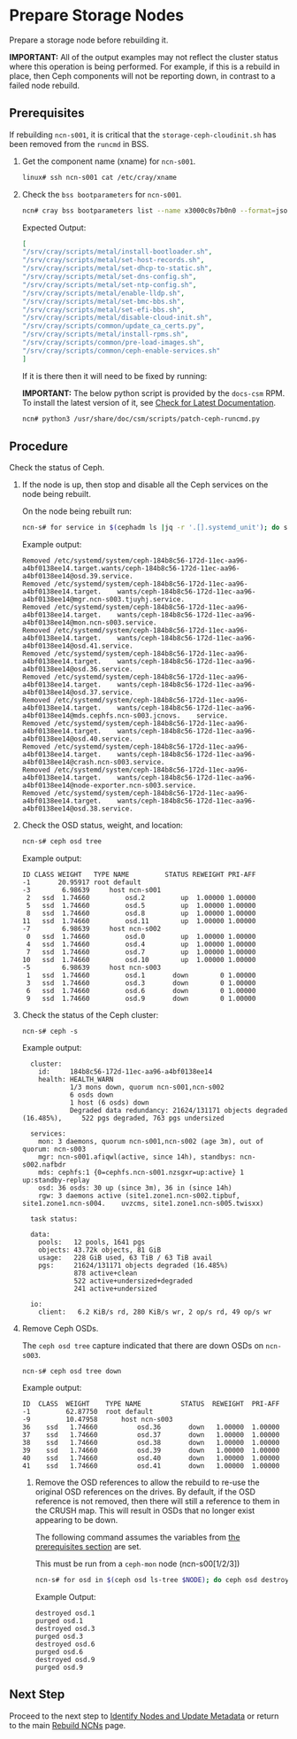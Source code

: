 # Prepare Storage Nodes

Prepare a storage node before rebuilding it.

**IMPORTANT:** All of the output examples may not reflect the cluster status where this operation is being performed. For example, if this is a rebuild in place, then Ceph components will not be reporting down, in contrast to a failed node rebuild.

## Prerequisites

If rebuilding `ncn-s001`, it is critical that the `storage-ceph-cloudinit.sh` has been removed from the `runcmd` in BSS.

1. Get the component name (xname) for `ncn-s001`.

   ```bash
   linux# ssh ncn-s001 cat /etc/cray/xname
   ```

2. Check the `bss bootparameters` for `ncn-s001`.

   ```bash
   ncn# cray bss bootparameters list --name x3000c0s7b0n0 --format=json|jq -r '.[]|.["cloud-init"]|.["user-data"].runcmd'
   ```

   Expected Output:

   ```json
   [
   "/srv/cray/scripts/metal/install-bootloader.sh",
   "/srv/cray/scripts/metal/set-host-records.sh",
   "/srv/cray/scripts/metal/set-dhcp-to-static.sh",
   "/srv/cray/scripts/metal/set-dns-config.sh",
   "/srv/cray/scripts/metal/set-ntp-config.sh",
   "/srv/cray/scripts/metal/enable-lldp.sh",
   "/srv/cray/scripts/metal/set-bmc-bbs.sh",
   "/srv/cray/scripts/metal/set-efi-bbs.sh",
   "/srv/cray/scripts/metal/disable-cloud-init.sh",
   "/srv/cray/scripts/common/update_ca_certs.py",
   "/srv/cray/scripts/metal/install-rpms.sh",
   "/srv/cray/scripts/common/pre-load-images.sh",
   "/srv/cray/scripts/common/ceph-enable-services.sh"
   ]
   ```

   If it is there then it will need to be fixed by running:

   **IMPORTANT:** The below python script is provided by the `docs-csm` RPM. To install the latest version of it, see [Check for Latest Documentation](../../../update_product_stream/index.md#documentation).

   ```bash
   ncn# python3 /usr/share/doc/csm/scripts/patch-ceph-runcmd.py
   ```

## Procedure

Check the status of Ceph.

1. If the node is up, then stop and disable all the Ceph services on the node being rebuilt.

    On the node being rebuilt run:

    ```bash
    ncn-s# for service in $(cephadm ls |jq -r '.[].systemd_unit'); do systemctl stop $service; systemctl disable $service; done
    ```

    Example output:

    ```screen
    Removed /etc/systemd/system/ceph-184b8c56-172d-11ec-aa96-a4bf0138ee14.target.wants/ceph-184b8c56-172d-11ec-aa96-a4bf0138ee14@osd.39.service.
    Removed /etc/systemd/system/ceph-184b8c56-172d-11ec-aa96-a4bf0138ee14.target.    wants/ceph-184b8c56-172d-11ec-aa96-a4bf0138ee14@mgr.ncn-s003.tjuyhj.service.
    Removed /etc/systemd/system/ceph-184b8c56-172d-11ec-aa96-a4bf0138ee14.target.    wants/ceph-184b8c56-172d-11ec-aa96-a4bf0138ee14@mon.ncn-s003.service.
    Removed /etc/systemd/system/ceph-184b8c56-172d-11ec-aa96-a4bf0138ee14.target.    wants/ceph-184b8c56-172d-11ec-aa96-a4bf0138ee14@osd.41.service.
    Removed /etc/systemd/system/ceph-184b8c56-172d-11ec-aa96-a4bf0138ee14.target.    wants/ceph-184b8c56-172d-11ec-aa96-a4bf0138ee14@osd.36.service.
    Removed /etc/systemd/system/ceph-184b8c56-172d-11ec-aa96-a4bf0138ee14.target.    wants/ceph-184b8c56-172d-11ec-aa96-a4bf0138ee14@osd.37.service.
    Removed /etc/systemd/system/ceph-184b8c56-172d-11ec-aa96-a4bf0138ee14.target.    wants/ceph-184b8c56-172d-11ec-aa96-a4bf0138ee14@mds.cephfs.ncn-s003.jcnovs.    service.
    Removed /etc/systemd/system/ceph-184b8c56-172d-11ec-aa96-a4bf0138ee14.target.    wants/ceph-184b8c56-172d-11ec-aa96-a4bf0138ee14@osd.40.service.
    Removed /etc/systemd/system/ceph-184b8c56-172d-11ec-aa96-a4bf0138ee14.target.    wants/ceph-184b8c56-172d-11ec-aa96-a4bf0138ee14@crash.ncn-s003.service.
    Removed /etc/systemd/system/ceph-184b8c56-172d-11ec-aa96-a4bf0138ee14.target.    wants/ceph-184b8c56-172d-11ec-aa96-a4bf0138ee14@node-exporter.ncn-s003.service.
    Removed /etc/systemd/system/ceph-184b8c56-172d-11ec-aa96-a4bf0138ee14.target.    wants/ceph-184b8c56-172d-11ec-aa96-a4bf0138ee14@osd.38.service.
    ```

1. Check the OSD status, weight, and location:

    ```bash
    ncn-s# ceph osd tree
    ```

    Example output:

    ```text
    ID CLASS WEIGHT   TYPE NAME         STATUS REWEIGHT PRI-AFF
    -1       20.95917 root default
    -3        6.98639     host ncn-s001
     2   ssd  1.74660         osd.2         up  1.00000 1.00000
     5   ssd  1.74660         osd.5         up  1.00000 1.00000
     8   ssd  1.74660         osd.8         up  1.00000 1.00000
    11   ssd  1.74660         osd.11        up  1.00000 1.00000
    -7        6.98639     host ncn-s002
     0   ssd  1.74660         osd.0         up  1.00000 1.00000
     4   ssd  1.74660         osd.4         up  1.00000 1.00000
     7   ssd  1.74660         osd.7         up  1.00000 1.00000
    10   ssd  1.74660         osd.10        up  1.00000 1.00000
    -5        6.98639     host ncn-s003
     1   ssd  1.74660         osd.1       down        0 1.00000
     3   ssd  1.74660         osd.3       down        0 1.00000
     6   ssd  1.74660         osd.6       down        0 1.00000
     9   ssd  1.74660         osd.9       down        0 1.00000
    ```

1. Check the status of the Ceph cluster:

    ```screen
    ncn-s# ceph -s
    ```

    Example output:

    ```text
      cluster:
        id:     184b8c56-172d-11ec-aa96-a4bf0138ee14
        health: HEALTH_WARN
                1/3 mons down, quorum ncn-s001,ncn-s002
                6 osds down
                1 host (6 osds) down
                Degraded data redundancy: 21624/131171 objects degraded (16.485%),     522 pgs degraded, 763 pgs undersized

      services:
        mon: 3 daemons, quorum ncn-s001,ncn-s002 (age 3m), out of quorum: ncn-s003
        mgr: ncn-s001.afiqwl(active, since 14h), standbys: ncn-s002.nafbdr
        mds: cephfs:1 {0=cephfs.ncn-s001.nzsgxr=up:active} 1 up:standby-replay
        osd: 36 osds: 30 up (since 3m), 36 in (since 14h)
        rgw: 3 daemons active (site1.zone1.ncn-s002.tipbuf, site1.zone1.ncn-s004.    uvzcms, site1.zone1.ncn-s005.twisxx)

      task status:

      data:
        pools:   12 pools, 1641 pgs
        objects: 43.72k objects, 81 GiB
        usage:   228 GiB used, 63 TiB / 63 TiB avail
        pgs:     21624/131171 objects degraded (16.485%)
                 878 active+clean
                 522 active+undersized+degraded
                 241 active+undersized

      io:
        client:   6.2 KiB/s rd, 280 KiB/s wr, 2 op/s rd, 49 op/s wr
    ```

1. Remove Ceph OSDs.

    The `ceph osd tree` capture indicated that there are down OSDs on `ncn-s003`.

     ```screen
     ncn-s# ceph osd tree down
     ```

     Example output:

     ```text
     ID  CLASS  WEIGHT    TYPE NAME          STATUS  REWEIGHT  PRI-AFF
     -1         62.87750  root default
     -9         10.47958      host ncn-s003
     36    ssd   1.74660          osd.36       down   1.00000  1.00000
     37    ssd   1.74660          osd.37       down   1.00000  1.00000
     38    ssd   1.74660          osd.38       down   1.00000  1.00000
     39    ssd   1.74660          osd.39       down   1.00000  1.00000
     40    ssd   1.74660          osd.40       down   1.00000  1.00000
     41    ssd   1.74660          osd.41       down   1.00000  1.00000
     ```

    1. Remove the OSD references to allow the rebuild to re-use the original OSD references on the drives.
       By default, if the OSD reference is not removed, then there will still a reference to them in the CRUSH map.
       This will result in OSDs that no longer exist appearing to be down.

        The following command assumes the variables from [the prerequisites section](Rebuild_NCNs.md#Prerequisites) are set.

        This must be run from a `ceph-mon` node (ncn-s00[1/2/3])

        ```bash
        ncn-s# for osd in $(ceph osd ls-tree $NODE); do ceph osd destroy osd.$osd --force; ceph osd purge osd.$osd --force; done
        ```

        Example Output:

        ```screen
        destroyed osd.1
        purged osd.1
        destroyed osd.3
        purged osd.3
        destroyed osd.6
        purged osd.6
        destroyed osd.9
        purged osd.9
        ```

## Next Step

Proceed to the next step to [Identify Nodes and Update Metadata](Identify_Nodes_and_Update_Metadata.md) or return to the main [Rebuild NCNs](Rebuild_NCNs.md) page.
